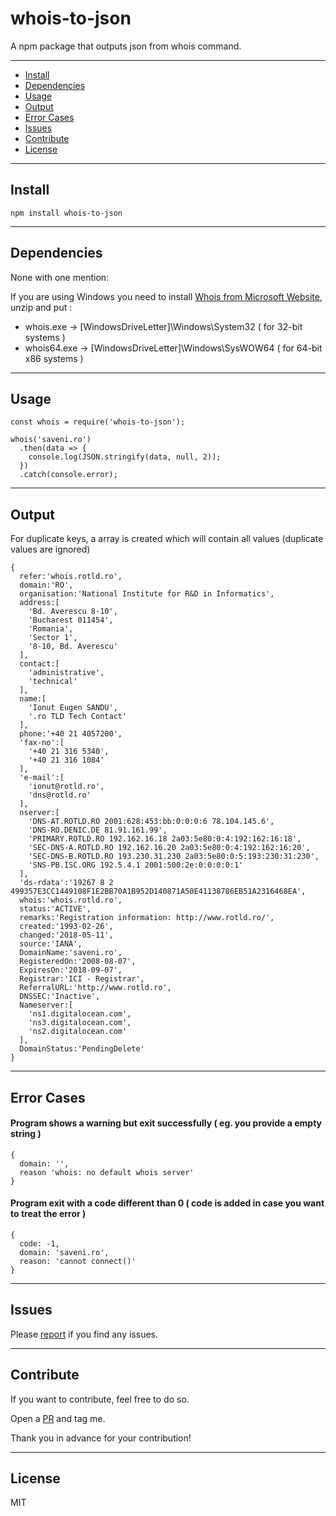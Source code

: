 # whois-to-json

A npm package that outputs json from whois command.

---
- [Install](#install)
- [Dependencies](#dependencies)
- [Usage](#usage)
- [Output](#output)
- [Error Cases](#error-cases)
- [Issues](#issues)
- [Contribute](#contribute)
- [License](#license)

---
## Install
```
npm install whois-to-json
```
---
## Dependencies
None with one mention:

If you are using Windows you need to install [Whois from Microsoft Website](https://docs.microsoft.com/en-us/sysinternals/downloads/whois), unzip and put :
- whois.exe -> [WindowsDriveLetter]\Windows\System32 ( for 32-bit systems ) 
- whois64.exe -> [WindowsDriveLetter]\Windows\SysWOW64 ( for 64-bit x86 systems )

---
## Usage
```
const whois = require('whois-to-json');

whois('saveni.ro')
  .then(data => {
    console.log(JSON.stringify(data, null, 2));
  })
  .catch(console.error);
```
---

## Output

For duplicate keys, a array is created which will contain all values (duplicate values are ignored)

```
{  
  refer:'whois.rotld.ro',
  domain:'RO',
  organisation:'National Institute for R&D in Informatics',
  address:[  
    'Bd. Averescu 8-10',
    'Bucharest 011454',
    'Romania',
    'Sector 1',
    '8-10, Bd. Averescu'
  ],
  contact:[  
    'administrative',
    'technical'
  ],
  name:[  
    'Ionut Eugen SANDU',
    '.ro TLD Tech Contact'
  ],
  phone:'+40 21 4057200',
  'fax-no':[  
    '+40 21 316 5340',
    '+40 21 316 1084'
  ],
  'e-mail':[  
    'ionut@rotld.ro',
    'dns@rotld.ro'
  ],
  nserver:[  
    'DNS-AT.ROTLD.RO 2001:628:453:bb:0:0:0:6 78.104.145.6',
    'DNS-RO.DENIC.DE 81.91.161.99',
    'PRIMARY.ROTLD.RO 192.162.16.18 2a03:5e80:0:4:192:162:16:18',
    'SEC-DNS-A.ROTLD.RO 192.162.16.20 2a03:5e80:0:4:192:162:16:20',
    'SEC-DNS-B.ROTLD.RO 193.230.31.230 2a03:5e80:0:5:193:230:31:230',
    'SNS-PB.ISC.ORG 192.5.4.1 2001:500:2e:0:0:0:0:1'
  ],
  'ds-rdata':'19267 8 2 499357E3CC1449108F1E2BB70A1B952D140871A50E41138786EB51A2316468EA',
  whois:'whois.rotld.ro',
  status:'ACTIVE',
  remarks:'Registration information: http://www.rotld.ro/',
  created:'1993-02-26',
  changed:'2018-05-11',
  source:'IANA',
  DomainName:'saveni.ro',
  RegisteredOn:'2008-08-07',
  ExpiresOn:'2018-09-07',
  Registrar:'ICI - Registrar',
  ReferralURL:'http://www.rotld.ro',
  DNSSEC:'Inactive',
  Nameserver:[  
    'ns1.digitalocean.com',
    'ns3.digitalocean.com',
    'ns2.digitalocean.com'
  ],
  DomainStatus:'PendingDelete'
}
```
---

## Error Cases

#### Program shows a warning but exit successfully ( eg. you provide a empty string )
```
{
  domain: '',
  reason 'whois: no default whois server'
}
```

#### Program exit with a code different than 0 ( code is added in case you want to treat the error )
```
{
  code: -1,
  domain: 'saveni.ro',
  reason: 'cannot connect()'
}
```

---

## Issues
Please [report](https://github.com/robiXxu/whois-to-json/issues) if you find any issues.

---

## Contribute 
If you want to contribute, feel free to do so. 

Open a [PR](https://github.com/robiXxu/whois-to-json/pulls) and tag me.

Thank you in advance for your contribution!

---
## License
MIT